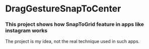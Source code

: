 # DragGestureSnapToCenter
### This project shows how SnapToGrid feature in apps like instagram works
The project is my idea, not the real technique used in such apps.
